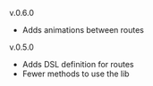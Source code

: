 v.0.6.0

* Adds animations between routes

v.0.5.0

* Adds DSL definition for routes
* Fewer methods to use the lib
